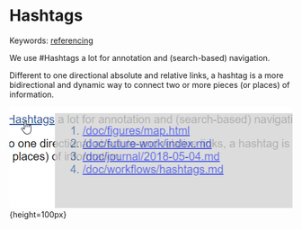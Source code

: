 # Hashtags

Keywords: [referencing](referencing.md)

We use #Hashtags a lot for annotation and (search-based) navigation. 


Different to one directional absolute and relative links, a hashtag is a more bidirectional and dynamic way to connect two or more pieces (or places) of information. 

![](media/hashtag-navigation.png){height=100px}
